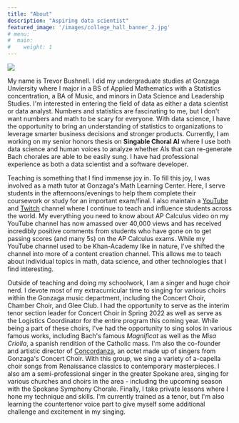 ```yaml
---
title: "About"
description: "Aspiring data scientist"
featured_image: '/images/college_hall_banner_2.jpg'
# menu:
#  main:
#    weight: 1
---
```


![](/images/self_portrait_4.jpg)

My name is Trevor Bushnell. I did my undergraduate studies at Gonzaga Unviersity where I major in a BS of Applied Mathematics with a Statistics concentration, a BA of Music, and minors in Data Science and Leadership Studies. I'm interested in entering the field of data as either a data scientist or data analyst. Numbers and statistics are fascinating to me, but I don't want numbers and math to be scary for everyone. With data science, I have the opportunity to bring an understanding of statistics to organizations to leverage smarter business decisions and stronger products. Currently, I am working on my senior honors thesis on **Singable Choral AI** where I use both data science and human voices to analyze whether AIs that can re-generate Bach chorales are able to be easily sung. I have had professional experience as both a data scientist and a software developer.

Teaching is something that I find immense joy in. To fill this joy, I was involved as a math tutor at Gonzaga's Math Learning Center. Here, I serve students in the afternoons/evenings to help them complete their coursework or study for an important exam/final. I also maintain a [YouTube](https://www.youtube.com/channel/UC2G7S_EuUryTVKe1C5VXCdQ) and [Twitch](https://twitch.tv/trevorbushnell) channel where I continue to teach and influence students across the world. My everything you need to know about AP Calculus video on my YouTube channel has now amassed over 40,000 views and has received incredibly positive comments from students who have gone on to get passing scores (and many 5s) on the AP Calculus exams. While my YouTube channel used to be Khan-Academy like in nature, I've shifted the channel into more of a content creation channel. This allows me to teach about individual topics in math, data science, and other technologies that I find interesting. 

Outside of teaching and doing my schoolwork, I am a singer and huge choir nerd. I devote most of my extracurricular time to singing for various choirs within the Gonzaga music department, including the Concert Choir, Chamber Choir, and Glee Club. I had the opportunity to serve as the interim tenor section leader for Concert Choir in Spring 2022 as well as serve as the Logistics Coordinator for the entire program this coming year. While being a part of these choirs, I've had the opportunity to sing solos in various famous works, including Bach's famous *Magnificat* as well as the *Misa Criolla*, a spanish rendition of the Catholic mass. I'm also the co-founder and artistic director of [Concordanza](https://concordanza.github.io), an octet made up of singers from Gonzaga's Concert Choir. With this group, we sing a variety of a-capella choir songs from Renaissance classics to contemporary masterpieces. I also am a semi-professional singer in the greater Spokane area, singing for various churches and choirs in the area - including the upcoming season with the Spokane Symphony Chorale. Finally, I take private lessons where I hone my technique and skills. I'm currently trained as a tenor, but I'm also learning the countertenor voice part to give myself some additional challenge and excitement in my singing.
